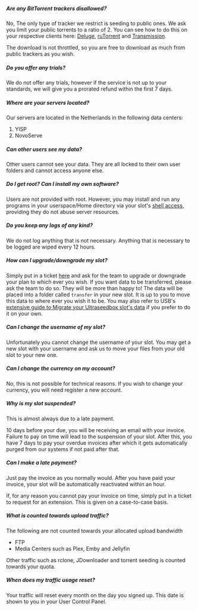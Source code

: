 ##### Are any BitTorrent trackers disallowed?

No, The only type of tracker we restrict is seeding to public ones. We ask you limit your public torrents to a ratio of 2. You can see how to do this on your respective clients here: [Deluge](https://docs.usbx.me/books/deluge/page/limiting-seeding-ratio-in-deluge), [ruTorrent](https://docs.usbx.me/books/rtorrentrutorrent/page/limiting-seeding-ratio-in-rutorrent) and [Transmission](https://docs.usbx.me/books/transmission/page/limit-seeding-ratio-in-transmission).

The download is not throttled, so you are free to download as much from public trackers as you wish.

##### Do you offer any trials?

We do not offer any trials, however if the service is not up to your standards, we will give you a prorated refund within the first 7 days.

##### Where are your servers located?

Our servers are located in the Netherlands in the following data centers:

1. YISP
2. NovoServe

##### Can other users see my data?

Other users cannot see your data. They are all locked to their own user folders and cannot access anyone else.

##### Do I get root? Can I install my own software?

Users are not provided with root. However, you may install and run any programs in your userspace/Home directory via your slot's [shell access](https://docs.usbx.me/books/secure-shell-%28ssh%29), providing they do not abuse server resources.

##### Do you keep any logs of any kind?

We do not log anything that is not necessary. Anything that is necessary to be logged are wiped every 12 hours.

##### How can I upgrade/downgrade my slot?

Simply put in a ticket [here](https://my.ultraseedbox.com/submitticket.php) and ask for the team to upgrade or downgrade your plan to which ever you wish. If you want data to be transferred, please ask the team to do so. They will be more than happy to! The data will be placed into a folder called `transfer` in your new slot. It is up to you to move this data to where ever you wish it to be. You may also refer to USB's [extensive guide to Migrate your Ultraseedbox slot's data](https://docs.usbx.me/books/migrating-your-ultraseedbox-data/page/migrating-your-ultraseedbox-slot) if you prefer to do it on your own.

##### Can I change the username of my slot?

Unfortunately you cannot change the username of your slot. You may get a new slot with your username and ask us to move your files from your old slot to your new one.

##### Can I change the currency on my account?

No, this is not possible for technical reasons. If you wish to change your currency, you will need register a new account.

##### Why is my slot suspended?

This is almost always due to a late payment.

10 days before your due, you will be receiving an email with your invoice. Failure to pay on time will lead to the suspension of your slot. After this, you have 7 days to pay your overdue invoices after which it gets automatically purged from our systems if not paid after that.

##### Can I make a late payment?

Just pay the invoice as you normally would. After you have paid your invoice, your slot will be automatically reactivated within an hour.

If, for any reason you cannot pay your invoice on time, simply put in a ticket to request for an extension. This is given on a case-to-case basis.

##### What is counted towards upload traffic?

The following are not counted towards your allocated upload bandwidth

* FTP
* Media Centers such as Plex, Emby and Jellyfin

Other traffic such as rclone, JDownloader and torrent seeding is counted towards your quota.

##### When does my traffic usage reset?

Your traffic will reset every month on the day you signed up. This date is shown to you in your User Control Panel.